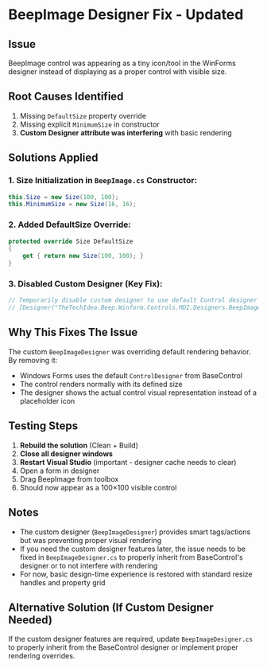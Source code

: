 # BeepImage Designer Fix - Updated

## Issue
BeepImage control was appearing as a tiny icon/tool in the WinForms designer instead of displaying as a proper control with visible size.

## Root Causes Identified
1. Missing `DefaultSize` property override
2. Missing explicit `MinimumSize` in constructor
3. **Custom Designer attribute was interfering** with basic rendering

## Solutions Applied

### 1. Size Initialization in `BeepImage.cs` Constructor:
```csharp
this.Size = new Size(100, 100);
this.MinimumSize = new Size(16, 16);
```

### 2. Added DefaultSize Override:
```csharp
protected override Size DefaultSize
{
    get { return new Size(100, 100); }
}
```

### 3. Disabled Custom Designer (Key Fix):
```csharp
// Temporarily disable custom designer to use default Control designer
// [Designer("TheTechIdea.Beep.Winform.Controls.MDI.Designers.BeepImageDesigner, TheTechIdea.Beep.Winform.Controls.Design.Server")]
```

## Why This Fixes The Issue

The custom `BeepImageDesigner` was overriding default rendering behavior. By removing it:
- Windows Forms uses the default `ControlDesigner` from BaseControl
- The control renders normally with its defined size
- The designer shows the actual control visual representation instead of a placeholder icon

## Testing Steps
1. **Rebuild the solution** (Clean + Build)
2. **Close all designer windows**
3. **Restart Visual Studio** (important - designer cache needs to clear)
4. Open a form in designer
5. Drag BeepImage from toolbox
6. Should now appear as a 100×100 visible control

## Notes
- The custom designer (`BeepImageDesigner`) provides smart tags/actions but was preventing proper visual rendering
- If you need the custom designer features later, the issue needs to be fixed in `BeepImageDesigner.cs` to properly inherit from BaseControl's designer or to not interfere with rendering
- For now, basic design-time experience is restored with standard resize handles and property grid

## Alternative Solution (If Custom Designer Needed)
If the custom designer features are required, update `BeepImageDesigner.cs` to properly inherit from the BaseControl designer or implement proper rendering overrides.
